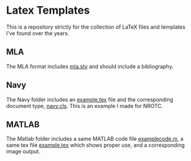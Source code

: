Latex Templates
===============

This is a repository strictly for the collection of LaTeX files and templates I've found over the years.

MLA
----

The MLA format includes [mla.sty](/mla/mla13.sty) and should include a bibliography.

Navy
----

The Navy folder includes an [example.tex](/Navy/example.tex) file and the corresponding 
document type, [navy.cls](/Navy/navy.cls).  This is an example I made for NROTC.

MATLAB
----

The Matlab folder includes a same MATLAB code file [examplecode.m](/Matlab/examplecode.m), 
a same tex file [example.tex](/Matlab/example.tex) which shows proper use, and a
corresponding image output.

